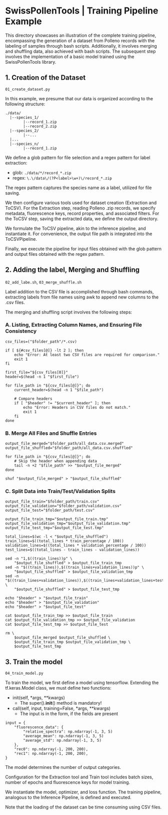 # SwissPollenTools | Training Pipeline Example

This directory showcases an illustration of the complete training pipeline, encompassing the generation of a dataset from Polleno records with the labeling of samples through bash scripts. Additionally, it involves merging and shuffling data, also achieved with bash scripts. The subsequent step involves the implementation of a basic model trained using the SwissPollenTools library.

## 1. Creation of the Dataset
`01_create_dataset.py`

In this example, we presume that our data is organized according to the following structure:

```
./data/
  |--species_1/
        |--record_1.zip
        |--record_2.zip
  |--species_2/
        |--...
  |...
  |--species_n/
        |--record_1.zip
```

We define a glob pattern for file selection and a regex pattern for label extraction:

- glob: `./data/*/record_*.zip`
- regex: `\.\/data\/(?P<label>\w+)\/record_*.zip`

The regex pattern captures the species name as a label, utilized for file saving.

We then configure various tools used for dataset creation (Extraction and ToCSV). For the Extraction step, reading Polleno .zip records, we specify metadata, fluorescence keys, record properties, and associated filters. For the ToCSV step, saving the extracted data, we define the output directory.

We formulate the ToCSV pipeline, akin to the inference pipeline, and instantiate it. For convenience, the output file path is integrated into the ToCSVPipeline.

Finally, we execute the pipeline for input files obtained with the glob pattern and output files obtained with the regex pattern.

## 2. Adding the label, Merging and Shuffling 
`02_add_labe.sh`, `03_merge_shuffle.sh`

Label addition to the CSV file is accomplished through bash commands, extracting labels from file names using awk to append new columns to the .csv files.

The merging and shuffling script involves the following steps:

### A. Listing, Extracting Column Names, and Ensuring File Consistency
```
csv_files=("$folder_path"/*.csv)

if [ ${#csv_files[@]} -lt 2 ]; then
    echo "Error: At least two CSV files are required for comparison."
    exit 1
fi

first_file="${csv_files[0]}"
header=$(head -n 1 "$first_file")

for file_path in "${csv_files[@]}"; do
    current_header=$(head -n 1 "$file_path")
    
    # Compare headers
    if [ "$header" != "$current_header" ]; then
        echo "Error: Headers in CSV files do not match."
        exit 1
    fi
done
```

### B. Merge All Files and Shuffle Entries
```
output_file_merged="$folder_path/all_data.csv.merged"
output_file_shuffled="$folder_path/all_data.csv.shuffled"

for file_path in "${csv_files[@]}"; do
    # Skip the header when appending data
    tail -n +2 "$file_path" >> "$output_file_merged"
done

shuf "$output_file_merged" > "$output_file_shuffled"
```

### C. Split Data into Train/Test/Validation Splits
```
output_file_train="$folder_path/train.csv"
output_file_validation="$folder_path/validation.csv"
output_file_test="$folder_path/test.csv"

output_file_train_tmp="$output_file_train.tmp"
output_file_validation_tmp="$output_file_validation.tmp"
output_file_test_tmp="$output_file_test.tmp"

total_lines=$(wc -l < "$output_file_shuffled")
train_lines=$((total_lines * train_percentage / 100))
validation_lines=$((total_lines * validation_percentage / 100))
test_lines=$((total_lines - train_lines - validation_lines))

sed -n "1,$((train_lines))p" \
    "$output_file_shuffled" > $output_file_train_tmp
sed -n "$((train_lines)),$((train_lines+validation_lines))p" \
    "$output_file_shuffled" > $output_file_validation_tmp
sed -n "$((train_lines+validation_lines)),$((train_lines+validation_lines+test_lines))p" \
    "$output_file_shuffled" > $output_file_test_tmp

echo "$header" > "$output_file_train"
echo "$header" > "$output_file_validation"
echo "$header" > "$output_file_test"

cat $output_file_train_tmp >> $output_file_train
cat $output_file_validation_tmp >> $output_file_validation
cat $output_file_test_tmp >> $output_file_test

rm \
    $output_file_merged $output_file_shuffled \
    $output_file_train_tmp $output_file_validation_tmp \
    $output_file_test_tmp
```

## 3. Train the model
`04_train_model.py`

To train the model, we first define a model using tensorflow. Extending the tf.keras.Model class, we must define two functions:

- init(self, *args, **kwargs)
    - The super().__init__() method is mandatory!
- call(self, input, training=False, *args, **kwargs)
    - The input is in the form, if the fields are present

```
input = {
    "fluorescence_data": {
        "relative_spectra": np.ndarray(-1, 3, 5)
        "average_mean": np.ndarray(-1, 3, 5)
        "average_std": np.ndarray(-1, 3, 5)
    },
    "rec0": np.ndarray(-1, 200, 200),
    "rec1": np.ndarray(-1, 200, 200),
}
```

The model determines the number of output categories.

Configuration for the Extraction tool and Train tool includes batch sizes, number of epochs and fluorescence keys for model training.

We instantiate the model, optimizer, and loss function. The training pipeline, analogous to the Inference Pipeline, is defined and executed.

Note that the loading of the dataset can be time consuming using CSV files.